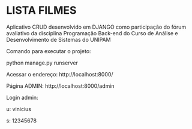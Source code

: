 # LISTA FILMES
Aplicativo CRUD desenvolvido em DJANGO como participação do fórum avaliativo da disciplina Programação Back-end do Curso de Análise e Desenvolvimento de Sistemas do UNIPAM

Comando para executar o projeto:

python manage.py runserver

Acessar o endereço: http://localhost:8000/

Página ADMIN: http://localhost:8000/admin

Login admin:

u: vinicius

s: 12345678
